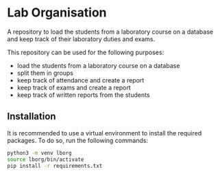 # Lab Organisation

A repository to load the students from a laboratory course on a database and keep track of their laboratory duties and exams.

This repository can be used for the following purposes:

- load the students from a laboratory course on a database
- split them in groups
- keep track of attendance and create a report
- keep track of exams and create a report
- keep track of written reports from the students

## Installation

It is recommended to use a virtual environment to install the required packages. To do so, run the following commands:

```bash
python3 -m venv lborg
source lborg/bin/activate
pip install -r requirements.txt
```
